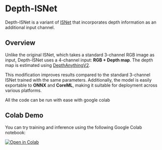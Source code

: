 # Depth-ISNet  

Depth-ISNet is a variant of [ISNet](https://github.com/xuebinqin/DIS) that incorporates depth information as an additional input channel.  

## Overview  

Unlike the original ISNet, which takes a standard 3-channel RGB image as input, Depth-ISNet uses a 4-channel input: **RGB + Depth map**. The depth map is estimated using [DepthAnythingV2](https://github.com/DepthAnything/Depth-Anything-V2).  

This modification improves results compared to the standard 3-channel ISNet trained with the same parameters. Additionally, the model is easily exportable to **ONNX** and **CoreML**, making it suitable for deployment across various platforms.

All the code can be run with ease with google colab

## Colab Demo  

You can try training and inference using the following Google Colab notebook:  

[![Open in Colab](https://colab.research.google.com/assets/colab-badge.svg)](https://colab.research.google.com/github/pierrre1618/depth-isnet/blob/main/isnet_depth.ipynb)  
